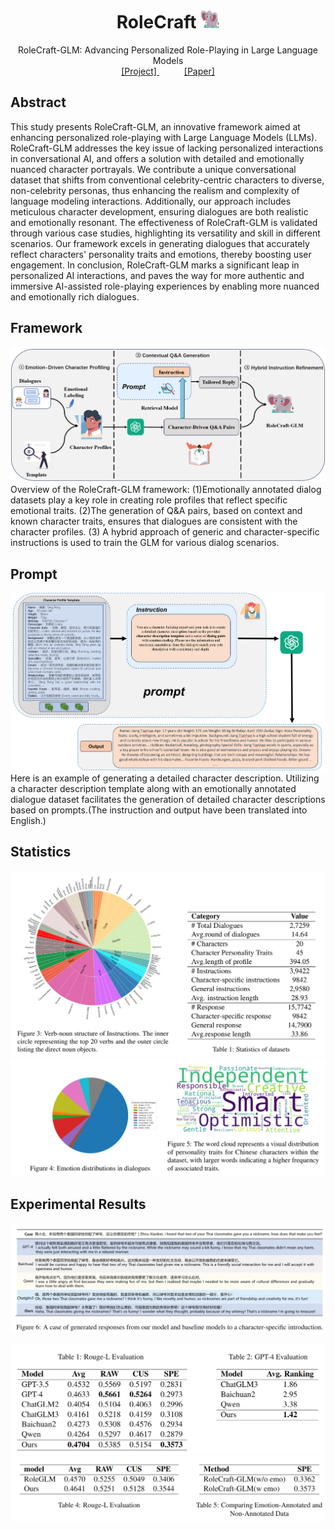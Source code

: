 <h1 align="center">
  RoleCraft <img src="./assets/logo.png" width="30" height="30" />
</h1>

<div align="center">
  RoleCraft-GLM: Advancing Personalized Role-Playing in Large Language Models
</div>

<div align="center" style="text-align: center;">
  <a href="https://tml2002.github.io/RoleCraft" style="margin-right: 40px;">[Project]   </a>
  <a href="https://tml2002.github.io/RoleCraft">[Paper]</a>
</div>

## Abstract

This study presents RoleCraft-GLM, an innovative framework aimed at enhancing personalized role-playing with Large Language Models (LLMs). RoleCraft-GLM addresses the key issue of lacking personalized interactions in  conversational AI, and offers a solution with detailed and emotionally nuanced character portrayals. We contribute a unique conversational dataset that shifts from conventional celebrity-centric characters to diverse, non-celebrity personas, thus enhancing the realism and complexity of language modeling interactions. Additionally, our approach includes meticulous character development, ensuring dialogues are both realistic and emotionally resonant. The effectiveness of RoleCraft-GLM is validated through various case studies, highlighting its versatility and skill in different scenarios. Our framework excels in generating dialogues that accurately reflect characters' personality traits and emotions, thereby boosting user engagement. In conclusion, RoleCraft-GLM marks a significant leap in personalized AI interactions, and paves the way for more authentic and immersive AI-assisted role-playing experiences by enabling more nuanced and emotionally rich dialogues.

## Framework
![Framework Image1](./assets/framework.png)
Overview of the RoleCraft-GLM framework: (1)Emotionally annotated dialog datasets play a key role in creating role profiles that reflect specific emotional traits. (2)The generation of Q\&A pairs, based on context and known character traits, ensures that dialogues are consistent with the character profiles. (3) A hybrid approach of generic and character-specific instructions is used to train the GLM for various dialog scenarios.

## Prompt
![Framework Image2](./assets/prompt.png)
Here is an example of generating a detailed character description. Utilizing a character description template along with an emotionally annotated dialogue dataset facilitates the generation of detailed character descriptions based on prompts.(The instruction and output have been translated into English.)

## Statistics
![Statistics Image 1](./assets/statistic1.png)
![Statistics Image 2](./assets/statistic2.png)

## Experimental Results
![Experimental Results Image 1](./assets/case.png)

![Experimental Results Image 2](./assets/result1.png)
![Experimental Results Image 3](./assets/result2.png)

